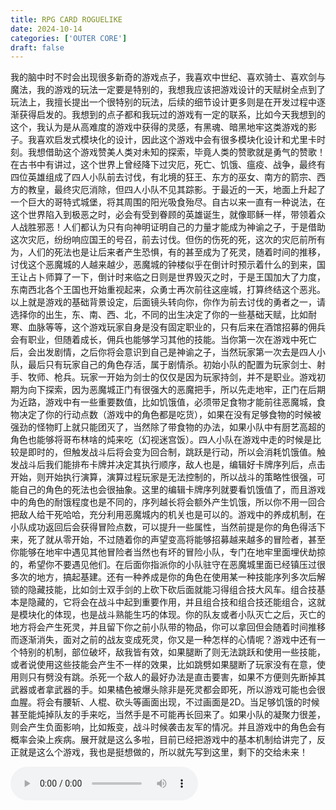 ```yaml
---
title: RPG CARD ROGUELIKE
date: 2024-10-14
categories: ['OUTER CORE']
draft: false
---
```


​	我的脑中时不时会出现很多新奇的游戏点子，我喜欢中世纪、喜欢骑士、喜欢剑与魔法，我的游戏的玩法一定要是特别的，我想我应该把游戏设计的天赋树全点到了玩法上，我擅长提出一个很特别的玩法，后续的细节设计更多则是在开发过程中逐渐获得启发的。我想到的点子都和我玩过的游戏有一定的联系，比如今天我想到的这个，我认为是从高难度的游戏中获得的灵感，有黑魂、暗黑地牢这类游戏的影子。
​	我喜欢启发式模块化的设计，因此这个游戏中会有很多模块化设计和尤里卡时刻。我想借助这个游戏赞美人类对未知的探索，毕竟人类的赞歌就是勇气的赞歌！
​	在古书中有讲过，这个世界上曾经降下过灾厄，死亡、饥饿、瘟疫、战争，最终有四位英雄组成了四人小队前去讨伐，有北境的狂王、东方的巫女、南方的箭宗、西方的教皇，最终灾厄消除，但四人小队不见其踪影。于最近的一天，地面上升起了一个巨大的哥特式城堡，将其周围的阳光吸食殆尽。自古以来一直有一种说法，在这个世界陷入到极恶之时，必会有受到眷顾的英雄诞生，就像耶稣一样，带领着众人战胜邪恶！人们都认为只有向神明证明自己的力量才能成为神谕之子，于是借助这次灾厄，纷纷响应国王的号召，前去讨伐。但伤的伤死的死，这次的灾厄前所有为，人们的死法也是让后来者产生恐惧，有的甚至成为了死灵，随着时间的推移，讨伐这个恶魔城的人越来越少，恶魔城的钟楼似乎在倒计时预示着什么的到来，国王让占卜师算了一下，倒计时来临之日则是世界毁灭之时，于是王国加大了力度，东南西北各个王国也开始重视起来，众勇士再次前往这座城，打算终结这个恶兆。
​	以上就是游戏的基础背景设定，后面镜头转向你，你作为前去讨伐的勇者之一，请选择你的出生，东、南、西、北，不同的出生决定了你的一些基础天赋，比如耐寒、血脉等等，这个游戏玩家自身是没有固定职业的，只有后来在酒馆招募的佣兵会有职业，但随着成长，佣兵也能够学习其他的技能。当你第一次在游戏中死亡后，会出发剧情，之后你将会意识到自己是神谕之子，当然玩家第一次去是四人小队，最后只有玩家自己的角色存活，属于剧情杀。初始小队的配置为玩家剑士、射手、牧师、枪兵。玩家一开始为剑士的仅仅是因为玩家持剑，并不是职业。
​	游戏初期为向下探索，因为恶魔城正门有很强大的恶魔把手，所以先走地牢，正门在后期为近路，游戏中有一些重要数值，比如饥饿值，必须带足食物才能前往恶魔城，食物决定了你的行动点数（游戏中的角色都是吃货），如果在没有足够食物的时候被强劲的怪物盯上就只能团灭了，当然除了带食物的办法，如果小队中有厨艺高超的角色也能够将哥布林啥的炖来吃（幻视迷宫饭）。四人小队在游戏中走的时候是比较是即时的，但触发战斗后将会变为回合制，跳跃是行动，所以会消耗饥饿值。触发战斗后我们能排布卡牌并决定其执行顺序，敌人也是，编辑好卡牌序列后，点击开始，则开始执行演算，演算过程玩家是无法控制的，所以战斗的策略性很强，可能自己的角色的死法也会很抽象。这里的编辑卡牌序列就要看饥饿值了，而且游戏中的角色的耐饿程度也是不同的，序列越长将会额外产生饥饿，所以你不用一回合把敌人给干死哈哈，充分利用恶魔城内的机关也是可以的。
​	游戏中的养成机制，在小队成功返回后会获得冒险点数，可以提升一些属性，当然前提是你的角色得活下来，死了就从零开始，不过随着你的声望变高将能够招募越来越多的冒险者，甚至你能够在地牢中遇见其他冒险者当然也有坏的冒险小队，专门在地牢里面埋伏劫掠的，希望你不要遇见他们。在后面你指派你的小队驻守在恶魔城里面已经镇压过很多次的地方，搞起基建。还有一种养成是你的角色在使用某一种技能序列多次后解锁的隐藏技能，比如剑士双手剑的上砍下砍后面就能习得组合技大风车。组合技基本是隐藏的，它将会在战斗中起到重要作用，并且组合技和组合技还能组合，这就是模块化的体现，也是战斗熟能生巧的体现。你的队友或者小队灭亡之后，灭亡的地方将会产生死灵，并且留下你之前小队带的物品，你可以拿回但会随着时间推移而逐渐消失，面对之前的战友变成死灵，你又是一种怎样的心情呢？
​	游戏中还有一个特别的机制，部位破坏，敌我皆有效，如果腿断了则无法跳跃和使用一些技能，或者说使用这些技能会产生不一样的效果，比如跳劈如果腿断了玩家没有在意，使用则只有劈没有跳。杀死一个敌人的最好办法是直击要害，如果不方便则先断掉其武器或者拿武器的手。如果橘色被爆头除非是死灵都会即死，所以游戏可能也会很血腥。将会有腰斩、人棍、砍头等画面出现，不过画面是2D。当足够饥饿的时候甚至能炖掉队友的手来吃，当然手是不可能再长回来了。如果小队的凝聚力很差，则会产生负面影响，比如叛变，战斗时候袭击友军的情况。并且游戏中的角色会有概率会染上疾病。
​	展开就是这么多啦，目前已经把游戏中的基本机制给讲完了，反正就是这么个游戏，我也是挺想做的，所以就先写到这里，剩下的交给未来！

<audio controls autoplay>
  <source src="/audios/未来古代楽団 - 空白の書.mp3.mp3" type="audio/mpeg">
  Your browser does not support the audio tag.
</audio>
